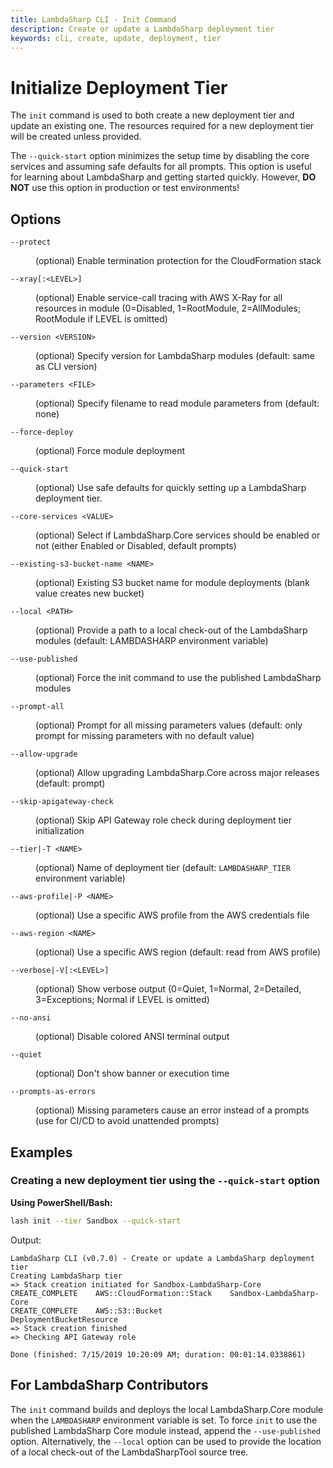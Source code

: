 ```yaml
---
title: LambdaSharp CLI - Init Command
description: Create or update a LambdaSharp deployment tier
keywords: cli, create, update, deployment, tier
---
```

# Initialize Deployment Tier

The `init` command is used to both create a new deployment tier and update an existing one. The resources required for a new deployment tier will be created unless provided.

The `--quick-start` option minimizes the setup time by disabling the core services and assuming safe defaults for all prompts. This option is useful for learning about LambdaSharp and getting started quickly. However, **DO NOT** use this option in production or test environments!

## Options

<dl>

<dt><code>--protect</code></dt>
<dd>

(optional) Enable termination protection for the CloudFormation stack
</dd>

<dt><code>--xray[:&lt;LEVEL&gt;]</code></dt>
<dd>

(optional) Enable service-call tracing with AWS X-Ray for all resources in module  (0=Disabled, 1=RootModule, 2=AllModules; RootModule if LEVEL is omitted)
</dd>

<dt><code>--version &lt;VERSION&gt;</code></dt>
<dd>

(optional) Specify version for LambdaSharp modules (default: same as CLI version)
</dd>

<dt><code>--parameters &lt;FILE&gt;</code></dt>
<dd>

(optional) Specify filename to read module parameters from (default: none)
</dd>

<dt><code>--force-deploy</code></dt>
<dd>

(optional) Force module deployment
</dd>

<dt><code>--quick-start</code></dt>
<dd>

(optional) Use safe defaults for quickly setting up a LambdaSharp deployment tier.
</dd>

<dt><code>--core-services &lt;VALUE&gt;</code></dt>
<dd>

(optional) Select if LambdaSharp.Core services should be enabled or not (either Enabled or Disabled, default prompts)
</dd>

<dt><code>--existing-s3-bucket-name &lt;NAME&gt;</code></dt>
<dd>

(optional) Existing S3 bucket name for module deployments (blank value creates new bucket)
</dd>

<dt><code>--local &lt;PATH&gt;</code></dt>
<dd>

(optional) Provide a path to a local check-out of the LambdaSharp modules (default: LAMBDASHARP environment variable)
</dd>

<dt><code>--use-published</code></dt>
<dd>

(optional) Force the init command to use the published LambdaSharp modules
</dd>

<dt><code>--prompt-all</code></dt>
<dd>

(optional) Prompt for all missing parameters values (default: only prompt for missing parameters with no default value)
</dd>

<dt><code>--allow-upgrade</code></dt>
<dd>

(optional) Allow upgrading LambdaSharp.Core across major releases (default: prompt)
</dd>

<dt><code>--skip-apigateway-check</code></dt>
<dd>

(optional) Skip API Gateway role check during deployment tier initialization
</dd>

<dt><code>--tier|-T &lt;NAME&gt;</code></dt>
<dd>

(optional) Name of deployment tier (default: <code>LAMBDASHARP_TIER</code> environment variable)
</dd>

<dt><code>--aws-profile|-P &lt;NAME&gt;</code></dt>
<dd>

(optional) Use a specific AWS profile from the AWS credentials file
</dd>

<dt><code>--aws-region &lt;NAME&gt;</code></dt>
<dd>

(optional) Use a specific AWS region (default: read from AWS profile)
</dd>

<dt><code>--verbose|-V[:&lt;LEVEL&gt;]</code></dt>
<dd>

(optional) Show verbose output (0=Quiet, 1=Normal, 2=Detailed, 3=Exceptions; Normal if LEVEL is omitted)
</dd>

<dt><code>--no-ansi</code></dt>
<dd>

(optional) Disable colored ANSI terminal output
</dd>

<dt><code>--quiet</code></dt>
<dd>

(optional) Don't show banner or execution time
</dd>

<dt><code>--prompts-as-errors</code></dt>
<dd>

(optional) Missing parameters cause an error instead of a prompts (use for CI/CD to avoid unattended prompts)
</dd>

</dl>

## Examples

### Creating a new deployment tier using the `--quick-start` option

__Using PowerShell/Bash:__
```bash
lash init --tier Sandbox --quick-start
```
Output:
```
LambdaSharp CLI (v0.7.0) - Create or update a LambdaSharp deployment tier
Creating LambdaSharp tier
=> Stack creation initiated for Sandbox-LambdaSharp-Core
CREATE_COMPLETE    AWS::CloudFormation::Stack    Sandbox-LambdaSharp-Core
CREATE_COMPLETE    AWS::S3::Bucket               DeploymentBucketResource
=> Stack creation finished
=> Checking API Gateway role

Done (finished: 7/15/2019 10:20:09 AM; duration: 00:01:14.0338861)
```

## For LambdaSharp Contributors
The `init` command builds and deploys the local LambdaSharp.Core module when the `LAMBDASHARP` environment variable is set. To force `init` to use the published LambdaSharp Core module instead, append the `--use-published` option. Alternatively, the `--local` option can be used to provide the location of a local check-out of the LambdaSharpTool source tree.

